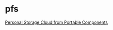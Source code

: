 pfs
===

[Personal Storage Cloud from Portable Components](http://www.scs.stanford.edu/~spolu/pub/pfs.pdf)
